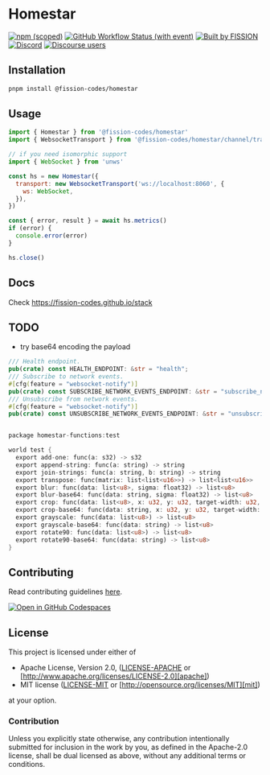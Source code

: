 # Homestar

[![npm (scoped)](https://img.shields.io/npm/v/%40fission-codes/homestar)](https://www.npmjs.com/package/@fission-codes/homestar)
[![GitHub Workflow Status (with event)](https://img.shields.io/github/actions/workflow/status/fission-codes/stack/homestar.yml)](https://github.com/fission-codes/stack/actions/workflows/homestar.yml)
[![Built by FISSION](https://img.shields.io/badge/built_by-⌘_Fission-purple.svg)](https://fission.codes)
[![Discord](https://img.shields.io/discord/478735028319158273?&color=mediumslateblue)](https://discord.gg/zAQBDEq)
[![Discourse users](<https://img.shields.io/discourse/users?server=https%3A%2F%2Ftalk.fission.codes&label=talk&color=rgb(14%2C%20118%2C%20178)>)](https://talk.fission.codes)

## Installation

```bash
pnpm install @fission-codes/homestar
```

## Usage

```js
import { Homestar } from '@fission-codes/homestar'
import { WebsocketTransport } from '@fission-codes/homestar/channel/transports/ws'

// if you need isomorphic support
import { WebSocket } from 'unws'

const hs = new Homestar({
  transport: new WebsocketTransport('ws://localhost:8060', {
    ws: WebSocket,
  }),
})

const { error, result } = await hs.metrics()
if (error) {
  console.error(error)
}

hs.close()
```

## Docs

Check <https://fission-codes.github.io/stack>

## TODO

- try base64 encoding the payload

```rust
/// Health endpoint.
pub(crate) const HEALTH_ENDPOINT: &str = "health";
/// Subscribe to network events.
#[cfg(feature = "websocket-notify")]
pub(crate) const SUBSCRIBE_NETWORK_EVENTS_ENDPOINT: &str = "subscribe_network_events";
/// Unsubscribe from network events.
#[cfg(feature = "websocket-notify")]
pub(crate) const UNSUBSCRIBE_NETWORK_EVENTS_ENDPOINT: &str = "unsubscribe_network_events";


package homestar-functions:test

world test {
  export add-one: func(a: s32) -> s32
  export append-string: func(a: string) -> string
  export join-strings: func(a: string, b: string) -> string
  export transpose: func(matrix: list<list<u16>>) -> list<list<u16>>
  export blur: func(data: list<u8>, sigma: float32) -> list<u8>
  export blur-base64: func(data: string, sigma: float32) -> list<u8>
  export crop: func(data: list<u8>, x: u32, y: u32, target-width: u32, target-height: u32) -> list<u8>
  export crop-base64: func(data: string, x: u32, y: u32, target-width: u32, target-height: u32) -> list<u8>
  export grayscale: func(data: list<u8>) -> list<u8>
  export grayscale-base64: func(data: string) -> list<u8>
  export rotate90: func(data: list<u8>) -> list<u8>
  export rotate90-base64: func(data: string) -> list<u8>
}

```

## Contributing

Read contributing guidelines [here](.github/CONTRIBUTING.md).

[![Open in GitHub Codespaces](https://github.com/codespaces/badge.svg)](https://codespaces.new/fission-codes/stack)

## License

This project is licensed under either of

- Apache License, Version 2.0, ([LICENSE-APACHE](./LICENSE-APACHE) or
  [http://www.apache.org/licenses/LICENSE-2.0][apache])
- MIT license ([LICENSE-MIT](./LICENSE-MIT) or
  [http://opensource.org/licenses/MIT][mit])

at your option.

### Contribution

Unless you explicitly state otherwise, any contribution intentionally
submitted for inclusion in the work by you, as defined in the Apache-2.0
license, shall be dual licensed as above, without any additional terms or
conditions.

[apache]: https://www.apache.org/licenses/LICENSE-2.0
[mit]: http://opensource.org/licenses/MIT
